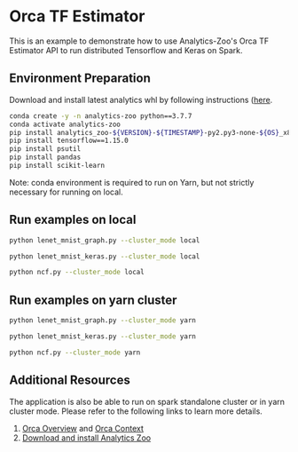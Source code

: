 # Orca TF Estimator

This is an example to demonstrate how to use Analytics-Zoo's Orca TF Estimator API to run distributed
Tensorflow and Keras on Spark.

## Environment Preparation

Download and install latest analytics whl by following instructions ([here](https://analytics-zoo.github.io/master/#PythonUserGuide/install/#install-the-latest-nightly-build-wheels-for-pip).

```bash
conda create -y -n analytics-zoo python==3.7.7
conda activate analytics-zoo
pip install analytics_zoo-${VERSION}-${TIMESTAMP}-py2.py3-none-${OS}_x86_64.whl
pip install tensorflow==1.15.0
pip install psutil
pip install pandas
pip install scikit-learn
```

Note: conda environment is required to run on Yarn, but not strictly necessary for running on local.

## Run examples on local

```bash
python lenet_mnist_graph.py --cluster_mode local 
```

```bash
python lenet_mnist_keras.py --cluster_mode local
```

```bash
python ncf.py --cluster_mode local
```

## Run examples on yarn cluster
```bash
python lenet_mnist_graph.py --cluster_mode yarn
```

```bash
python lenet_mnist_keras.py --cluster_mode yarn
```

```bash
python ncf.py --cluster_mode yarn
```

## Additional Resources
The application is also be able to run on spark standalone cluster or in yarn cluster mode.
Please refer to the following links to learn more details.

1. [Orca Overview](https://analytics-zoo.github.io/master/#Orca/overview/) and [Orca Context](https://analytics-zoo.github.io/master/#Orca/context/)
2. [Download and install Analytics Zoo](https://analytics-zoo.github.io/master/#PythonUserGuide/install/)
